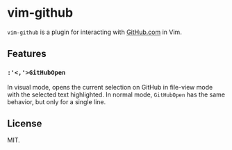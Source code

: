 # vim-github

`vim-github` is a plugin for interacting with [GitHub.com](https://github.com)
in Vim.

## Features

### `:'<,'>GitHubOpen`

In visual mode, opens the current selection on GitHub in file-view mode with the
selected text highlighted. In normal mode, `GitHubOpen` has the same behavior,
but only for a single line.

## License

MIT.
